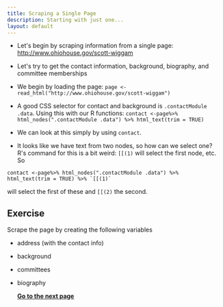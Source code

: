 ```yaml
---
title: Scraping a Single Page
description: Starting with just one...
layout: default
---
```

* Let's begin by scraping information from a single page:
http://www.ohiohouse.gov/scott-wiggam
* Let's try to get the contact information, background, biography, and committee memberships
* We begin by loading the page:
`page <- read_html("http://www.ohiohouse.gov/scott-wiggam")`
* A good CSS selector for contact and background is `.contactModule .data`.
Using this with our R functions:
`contact <-page%>% html_nodes(".contactModule .data") %>% html_text(trim = TRUE)`

* We can look at this simply by using `contact`.
* It looks like we have text from two nodes, so how can we select one? R's command for this is a bit weird: `[[(1)` will select the first node, etc. So
```
contact <-page%>% html_nodes(".contactModule .data") %>% html_text(trim = TRUE) %>% `[[(1)`
```

will select the first of these and `[[(2)` the second.

## Exercise
Scrape the page by creating the following  variables
* address (with the contact info)
* background
* committees
* biography
  
   
  **[Go to the next page](/looping-multiple-pages)**
